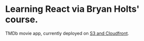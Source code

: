 # Learning React via Bryan Holts' course.

TMDb movie app, currently deployed on [S3 and Cloudfront](http://d2b5vaws6k038t.cloudfront.net).

